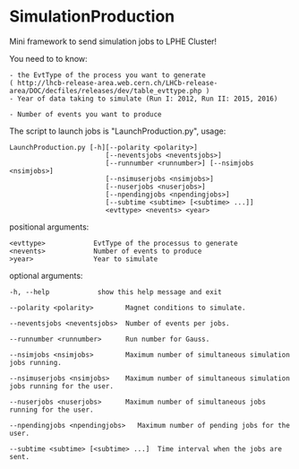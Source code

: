 # SimulationProduction

Mini framework to send simulation jobs to LPHE Cluster!

You need to to know:

	- the EvtType of the process you want to generate
	( http://lhcb-release-area.web.cern.ch/LHCb-release-area/DOC/decfiles/releases/dev/table_evttype.php )
	- Year of data taking to simulate (Run I: 2012, Run II: 2015, 2016)

	- Number of events you want to produce

The script to launch jobs is "LaunchProduction.py", usage:

	LaunchProduction.py [-h][--polarity <polarity>]
							[--neventsjobs <neventsjobs>]
							[--runnumber <runnumber>] [--nsimjobs <nsimjobs>]
							[--nsimuserjobs <nsimjobs>]
							[--nuserjobs <nuserjobs>]
							[--npendingjobs <npendingjobs>]
							[--subtime <subtime> [<subtime> ...]]
							<evttype> <nevents> <year>

positional arguments:

	<evttype>            EvtType of the processus to generate
	<nevents>            Number of events to produce
	>year>               Year to simulate

optional arguments:

	-h, --help            show this help message and exit
	
	--polarity <polarity>	     Magnet conditions to simulate.
	
	--neventsjobs <neventsjobs>	 Number of events per jobs.
	
	--runnumber <runnumber>		 Run number for Gauss.
	
	--nsimjobs <nsimjobs>		 Maximum number of simultaneous simulation jobs running.
	
	--nsimuserjobs <nsimjobs>	 Maximum number of simultaneous simulation jobs running for the user.
												
	--nuserjobs <nuserjobs>		 Maximum number of simultaneous jobs running for the user.
												
	--npendingjobs <npendingjobs>   Maximum number of pending jobs for the user.
	
	--subtime <subtime> [<subtime> ...]	 Time interval when the jobs are sent.
